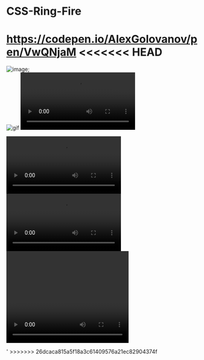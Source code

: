 # CSS-Ring-Fire

https://codepen.io/AlexGolovanov/pen/VwQNjaM
<<<<<<< HEAD
=======

![image](readme/37.gif);
<br>
![gif](47.gif)
![vid](readme/3701.gif.mp4)

![](readme/3701.gif.mp4)
![1](3701.gif.mp4)
<video width="320" height="240" controls>

  <source src="3701.gif.mp4" type="video/mp4">
</video>
'
>>>>>>> 26dcaca815a5f18a3c61409576a21ec82904374f
